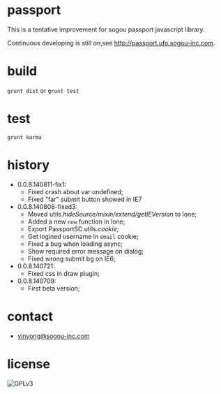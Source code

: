 passport
======

This is a tentative improvement for sogou passport javascript library.

Continuous developing is still on,see <http://passport.ufo.sogou-inc.com>.

build
======

`grunt dist` or `grunt test`

test
======

`grunt karma`

history
======
- 0.0.8.140811-fix1:
    - Fixed crash about var undefined;
    - Fixed "far" submit button showed in IE7
- 0.0.8.140808-fixed3:
    - Moved utils.*hideSource/mixin/extend/getIEVersion* to lone;
    - Added a new `now` function in lone;
    - Export PassportSC.utils.*cookie*;
    - Get logined username in `email` cookie;
    - Fixed a bug when loading async;
    - Show required error message on dialog;
    - Fixed wrong submit bg on IE6;
- 0.0.8.140721:
    - Fixed css in draw plugin;
- 0.0.8.140709:
    - First beta version;

contact
======
 - <yinyong@sogou-inc.com>

license
======

![GPLv3](http://www.gnu.org/graphics/gplv3-88x31.png)
